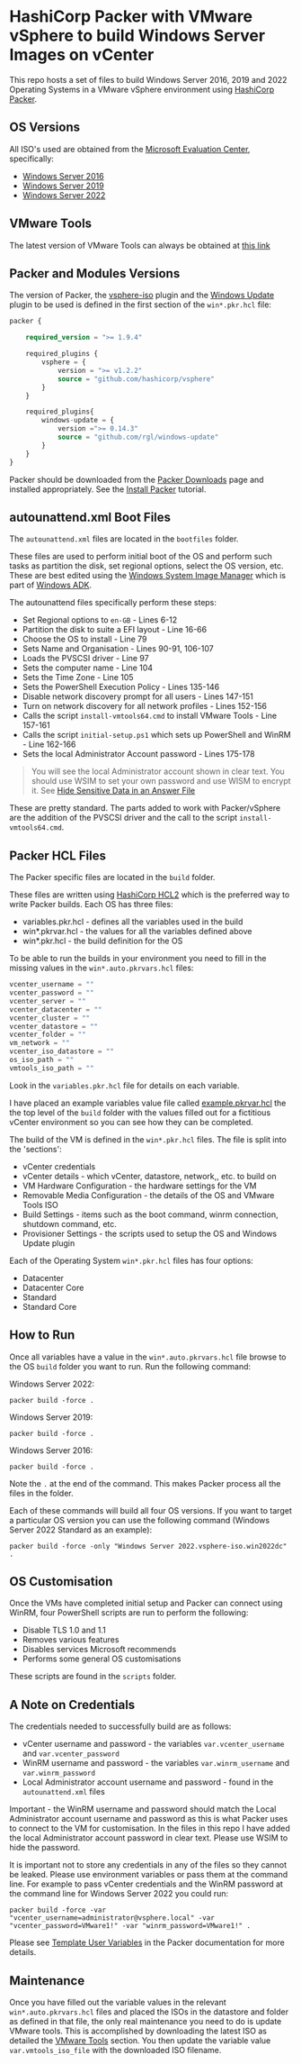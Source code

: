 # HashiCorp Packer with VMware vSphere to build Windows Server Images on vCenter

This repo hosts a set of files to build Windows Server 2016, 2019 and 2022 Operating Systems in a VMware vSphere environment using [HashiCorp Packer](https://www.packer.io/).

## OS Versions

All ISO's used are obtained from the [Microsoft Evaluation Center](https://www.microsoft.com/en-gb/evalcenter/evaluate-windows-server), specifically:

- [Windows Server 2016](https://www.microsoft.com/en-gb/evalcenter/evaluate-windows-server-2016)
- [Windows Server 2019](https://www.microsoft.com/en-gb/evalcenter/evaluate-windows-server-2019)
- [Windows Server 2022](https://www.microsoft.com/en-gb/evalcenter/evaluate-windows-server-2022)

## VMware Tools

The latest version of VMware Tools can always be obtained at [this link](https://packages.vmware.com/tools/releases/latest/windows)

## Packer and Modules Versions

The version of Packer, the [vsphere-iso](https://www.packer.io/plugins/builders/vsphere/vsphere-iso) plugin and the [Windows Update](https://github.com/rgl/packer-plugin-windows-update) plugin  to be used is defined in the first section of the `win*.pkr.hcl` file:

```terraform
packer {

    required_version = ">= 1.9.4"

    required_plugins {
        vsphere = {
            version = ">= v1.2.2"
            source = "github.com/hashicorp/vsphere"
        }
    }

    required_plugins{
        windows-update = {
            version =">= 0.14.3"
            source = "github.com/rgl/windows-update"
        }
    }
}
```

Packer should be downloaded from the [Packer Downloads](https://www.packer.io/downloads) page and installed appropriately. See the [Install Packer](https://learn.hashicorp.com/tutorials/packer/get-started-install-cli) tutorial.

## autounattend.xml Boot Files

The `autounattend.xml` files are located in the `bootfiles` folder.

These files are used to perform initial boot of the OS and perform such tasks as partition the disk, set regional options, select the OS version, etc. These are best edited using the [Windows System Image Manager](https://docs.microsoft.com/en-us/windows-hardware/customize/desktop/wsim/windows-system-image-manager-technical-reference) which is part of [Windows ADK](https://docs.microsoft.com/en-us/windows-hardware/get-started/adk-install).

The autounattend files specifically perform these steps:

- Set Regional options to `en-GB` - Lines 6-12
- Partition the disk to suite a EFI layout - Line 16-66
- Choose the OS to install - Line 79
- Sets Name and Organisation - Lines 90-91, 106-107
- Loads the PVSCSI driver - Line 97
- Sets the computer name - Line 104
- Sets the Time Zone - Line 105
- Sets the PowerShell Execution Policy - Lines 135-146
- Disable network discovery prompt for all users - Lines 147-151
- Turn on network discovery for all network profiles - Lines 152-156
- Calls the script `install-vmtools64.cmd` to install VMware Tools - Line 157-161
- Calls the script `initial-setup.ps1` which sets up PowerShell and WinRM - Line 162-166
- Sets the local Administrator Account password - Lines 175-178

> You will see the local Administrator account shown in clear text. You should use WSIM to set your own password and use WISM to encrypt it. See [Hide Sensitive Data in an Answer File](https://docs.microsoft.com/en-us/windows-hardware/customize/desktop/wsim/hide-sensitive-data-in-an-answer-file)

These are pretty standard. The parts added to work with Packer/vSphere are the addition of the PVSCSI driver and the call to the script `install-vmtools64.cmd`.

## Packer HCL Files

The Packer specific files are located in the `build` folder.

These files are written using [HashiCorp HCL2](https://www.packer.io/guides/hcl) which is the preferred way to write Packer builds. Each OS has three files:

- variables.pkr.hcl - defines all the variables used in the build
- win*.pkrvar.hcl - the values for all the variables defined above
- win*.pkr.hcl - the build definition for the OS

To be able to run the builds in your environment you need to fill in the missing values in the `win*.auto.pkrvars.hcl` files:

```terraform
vcenter_username = ""
vcenter_password = ""
vcenter_server = ""
vcenter_datacenter = ""
vcenter_cluster = ""
vcenter_datastore = ""
vcenter_folder = ""
vm_network = ""
vcenter_iso_datastore = ""
os_iso_path = ""
vmtools_iso_path = ""
```

Look in the `variables.pkr.hcl` file for details on each variable.

I have placed an example variables value file called [example.pkrvar.hcl](build/example.pkrvar.hcl) the the top level of the `build` folder with the values filled out for a fictitious vCenter environment so you can see how they can be completed.

The build of the VM is defined in the `win*.pkr.hcl` files. The file is split into the 'sections':

- vCenter credentials
- vCenter details - which vCenter, datastore, network,, etc. to build on
- VM Hardware Configuration - the hardware settings for the VM
- Removable Media Configuration - the details of the OS and VMware Tools ISO
- Build Settings - items such as the boot command, winrm connection, shutdown command, etc.
- Provisioner Settings - the scripts used to setup the OS and Windows Update plugin

Each of the Operating System `win*.pkr.hcl` files has four options:

- Datacenter
- Datacenter Core
- Standard
- Standard Core

## How to Run

Once all variables have a value in the `win*.auto.pkrvars.hcl` file browse to the OS `build` folder you want to run. Run the following command:

Windows Server 2022:

```dosbatch
packer build -force .
```

Windows Server 2019:

```dosbatch
packer build -force .
```

Windows Server 2016:

```dosbatch
packer build -force .
```

Note the `.` at the end of the command. This makes Packer process all the files in the folder.

Each of these commands will build all four OS versions. If you want to target a particular OS version you can use the following command (Windows Server 2022 Standard as an example):

```dosbatch
packer build -force -only "Windows Server 2022.vsphere-iso.win2022dc" .
```

## OS Customisation

Once the VMs have completed initial setup and Packer can connect using WinRM, four PowerShell scripts are run to perform the following:

- Disable TLS 1.0 and 1.1
- Removes various features
- Disables services Microsoft recommends
- Performs some general OS customisations

These scripts are found in the `scripts` folder.

## A Note on Credentials

The credentials needed to successfully build are as follows:

- vCenter username and password - the variables `var.vcenter_username` and `var.vcenter_password`
- WinRM username and password - the variables `var.winrm_username` and `var.winrm_password`
- Local Administrator account username and password - found in the `autounattend.xml` files

Important - the WinRM username and password should match the Local Administrator account username and password as this is what Packer uses to connect to the VM for customisation. In the files in this repo I have added the local Administrator account password in clear text. Please use WSIM to hide the password.

It is important not to store any credentials in any of the files so they cannot be leaked. Please use environment variables or pass them at the command line. For example to pass vCenter credentials and the WinRM password at the command line for Windows Server 2022 you could run:

```dosbatch
packer build -force -var "vcenter_username=administrator@vsphere.local" -var "vcenter_password=VMware1!" -var "winrm_password=VMware1!" .
```

Please see [Template User Variables](https://www.packer.io/docs/templates/legacy_json_templates/user-variables) in the Packer documentation for more details.

## Maintenance

Once you have filled out the variable values in the relevant `win*.auto.pkrvars.hcl` files and placed the ISOs in the datastore and folder as defined in that file, the only real maintenance you need to do is update VMware tools. This is accomplished by downloading the latest ISO as detailed the [VMware Tools](#VMware-Tools) section. You then update the variable value `var.vmtools_iso_file` with the downloaded ISO filename.
